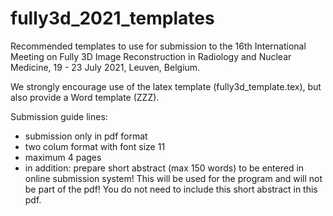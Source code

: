 # fully3d_2021_templates

Recommended templates to use for submission to the 16th International Meeting on
Fully 3D Image Reconstruction in Radiology and Nuclear Medicine, 19 - 23 July 2021, Leuven, Belgium.

We strongly encourage use of the latex template (fully3d_template.tex), but also
provide a Word template (ZZZ).

Submission guide lines:
- submission only in pdf format
- two colum format with font size 11
- maximum 4 pages
- in addition: prepare short abstract (max 150 words) to be entered in online submission system! This will be used for the program and will not be part of the pdf! You do not need to include this short abstract in this pdf.


